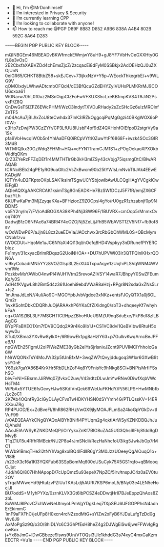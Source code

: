 - 👋 Hi, I’m @MrDonhimself
- 👀 I’m interested in Privacy & Security
- 🌱 I’m currently learning CPP
- 💞️ I’m looking to collaborate with anyone!
- 📫 How to reach me @PGP D89F 8B83 D852 A9B6 838A  A4B4 802B 592C 8A64 D283

-----BEGIN PGP PUBLIC KEY BLOCK-----

mQINBGEm46MBEADvBKWfrnckEWmjwY8uH9+gJ8YF7VbHvCeGXXHty0GfL8s3vOsC
2E2CbxfaXABVZDd4chEmsZjcZ/2zcqacEi8dFyM0SSBkjx2AdOEHzQJ0uZXOjUnN
0eiGR65/CHKT8BtbZ58+skEJCev+73ijkxNzV+Y5p+WEockThkegrbE/+v9WLG9V
qOMOlxdyLWhwADtcmbOFQd4/cE3BfQcuGZdEHYZyIVUHxPLMKRrMJ9COU6cxoa61
W0Narw70hL0f0uz2MSnOqpCIZFoFwVFXUXS5cLxeKBfmpKVS4T9JiN2PsvxP/Z8Q
CnDwGsTSIZFZ6EWcPHMf/WzC3lndytTXVDuRHady2sZcSHcGz6uIzMROlnfZnTF5
m04AcAu7jBIJ/xZoU8teCwhdx37lnK3IRZkOggcqiPqMgGgzi40BKgWOX6oPf0Wc
c3Hp7zDwjPW3CzZYfr/CP3LfUU8IUsbF4pf9dZ4QXHohfOIEfpoD2stgrVy9a1Sk
pfa9VbHwcqIWOb5r4YhlAaDFQ0iRCpVYf40ZuwYtFf6868F+iwzk4SOc3GIR3MdB
WTMfQ/kx30GzWdq3FHMh+HQ+vcFYN1TramCJM1S1+zPOgOekaoXPXOkbWidfqOKm
QrZ3ZYeRzFFZqDEf1r4MMTHTlrGb3kH3mIZSy43cVbjg75iqsmgDtC/BIwARAQAB
tCRNciBEb24gPE1yRG9uaGltc2VsZkBwcm90b25tYWlsLmNvbT6JAk4EEwEKADgW
IQTYn4uD2FKptoOKpLSAK1ksimTSgwUCYSbjowIbAwULCQgHAgYVCgkICwIEFgID
AQIeAQIXgAAKCRCAK1ksimTSg8GnEADKHe7BzSWfDCzJ5F7fR/emjZX6CFbuzYLh
6KUFwKaPm3MjZzyqaKXa+BFHziocZ9ZOCpsl4gYo/rU0gzR1zhzabnjf0p9NDDM5
vbEY2ny/n/7/FV/oAdBOGXA38KPh4Nj38W96F/1BUVRX+cmOqo5rMnmxCvoq740Y
DadwjBfzO6NFAc6a74BRl4Y4cOZOjNj5ZeLijJfhB5WbAVST1ZV5Nf7+fb9of8av
wOoWDwP6P/aJjn8L8cz2ueEDVla/JAOchwx3rcRbGbOhWML0S+QBcMymCNbkfzvu
tWOCDUt+HqoMe1uJC6NYaXi4Ql13ql/nOcfq8HD4Vspkyy3nDRunefPIYERCbIqz
Fe1myr/31cxyacBrImRDqszG2UoiNHOA++DU7hUPVWl03Ir3QTFQlnlKHxrQON6A
vi9kyCobadiMN5YYz8VOZGlsp3L2ErXU4TxpuAqye1zUojhiPLSVqWNM4WVvm1We
PozkbvMsYAWbO4nwPI4WJH1Vtm25revoAZIVSY14waR7JBhpyY0SwZFEumKq/y0S
AdH4fKVgwL8h2Bnt5d4z361Uoehi9ebdVWaR8aHzj+RPgr8N2sdaGxZNs5Lr+ts2
1mJtnaJdLxN//4uI/Ao9C+MGOYpbJvbVgdce3xNKz+entsFJCyQTX1a0j6OLQm2r
1wxKSohtDbkCDQRhJuOjARAAxhP6YKaCfZiXidng0/sbT3+dhqeeyKf7whyhkFaA
cq+OA1SZlBL3LF7MSCHTlCf/HpzZBhoHUcUSMZU9nqSduExe/PkP8df8zlLBAgCG
BYpPFaBXEO1Xm7fDV9CQdq2A9r4Ko9Ib1J+CS1VC8dvl1QeBVIbw8RtuH5owyw0u
8Tu0/XBma3YXvRw8yIkX+/6R9owEk1pg8aHzlY63+p7GuIkvKwqArncBeJPFaB/U
npGWEh25l1gmU2oIPlWeZME38yGb2eIYs6jrlsnixJZcnt9PUVIMCIYhhoIcGa6W
hNrWQONxTsY4MoJV/32p5tUnBfxM+3wqZW7tQvyjddugoq3W1xr6GXwB9tysYGnE
Y69zk7gaYA86B4KrXHr5RbDLhZoF4q8Y9FnisYc9hNkg8SCl+BNPisMrfIFSshSO
bIwFvNI+EBsrmJJiRWq07jfvkxC2uw/V43rdtzDLwJmYwRNw0DiwfXqbVWcHcTM4
WPbAx5YTUE6fsGevyHJw5SKdIVnQek69WeUuFKHdY/P/56LPS+HwMNbfb/Lc2oC1
2K7Ab4OQnfRy3cIGyDLAyCFvsTwHDKYHSN0dSYYmh4G/PTLQssKV+14ERXXxuZRg
RP4PUOD/Ex+ZdBveFl/8hR862RHzVwGX9jIyMOAJFLmSa24koGpYGkDv+tlVuF99
/v0AEQEAAYkCNgQYAQoAIBYhBNifi4PYUqm2g4qktIArWSyKZNKDBQJhJuOjAhsM
AAoJEIArWSyKZNKDMeQP/iOrYykxZnKf7BlO8uZA45UG3Qhs6lFhj8fdd9gDMvyB
T1qZ1U15u4RfhRMBcir/NU2P8a4rJmSNdii/RezHaNhcfoU3ikg5JwkJbOp7rMC1
WWb91BmqTHe2i2tNYhVag8xolBQ4lFdlIR6gY3M0JzzUOeeyQgAlOuqQ1o+Vl8lE
/h23cX3c16a1KI3YQXFub63SSpBomMq600cUSuCyk75X5GS1rqfo+qBMooqCJjut
4Jd/h6Q/807HhNApopD/7cUpQmz5u93epeX7NpZO/5lrv/tnspJC4z0aEV0tu2OV
yTrqaMWweHd9jHtuIzvPZlUuTKAsLdj5AURt7KSP6moL5/BNy03e4LEN5eHocjJl
BU7oddS+M1yhPYXz/0zrnKLVX3Gt6IbPCSZ4eDDwtjHrll7BJeEppzQhAos8ZzbL
8xWMJ8lPovCZchWwNeUtmyoLPmVgYDgkLeq7fXpSEU6UFGOPPhsN4adnErEkimmC
1mF9aFXFhC/jeUFp8H0xcn4rcNZzodMtG+sYIZw2xFyB6YJDuLufgTzDd0gWv6J9
AxMoPgSz9Q/o3O/8hIDLYc6C3GhPfEsH8heZ4g2DJWgEiSw6jweFFWvIgRgowKox
j+Yx8bJmG+lDwGBbeze9lsws9Un/VTOQsi3Ulc1khddG3s74xyC4mxGaKzmEECTR
=Vu1s
-----END PGP PUBLIC KEY BLOCK-----




<!---
MrDonhimself/MrDonhimself is a ✨ special ✨ repository because its `README.md` (this file) appears on your GitHub profile.
You can click the Preview link to take a look at your changes.
--->
